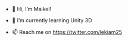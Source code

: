 - 👋 Hi, I’m Maikel!

- 🌱 I’m currently learning Unity 3D
- 📫 Reach me on https://twitter.com/lekiam25

<!---
lekiam25/lekiam25 is a ✨ special ✨ repository because its `README.md` (this file) appears on your GitHub profile.
You can click the Preview link to take a look at your changes.
--->
